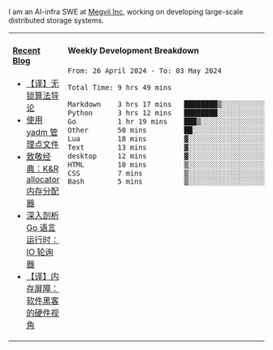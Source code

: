 I am an AI-infra SWE at [Megvii Inc](https://en.megvii.com/), working on developing large-scale distributed storage systems.

<table width="960px">
<tr>
<td valign="top" width="50%">

#### <a href="https://www.kongjun18.me" target="_blank">Recent Blog</a>

<!-- BLOG-POST-LIST:START -->
- [【译】无锁算法导论](https://kongjun18.github.io/posts/2023/07/14/)
- [使用 yadm 管理点文件](https://kongjun18.github.io/posts/2023/04/07/)
- [致敬经典：K&amp;R allocator 内存分配器](https://kongjun18.github.io/posts/2022/12/12/)
- [深入剖析 Go 语言运行时：IO 轮询器](https://kongjun18.github.io/posts/2022/11/21/)
- [【译】内存屏障：软件黑客的硬件视角](https://kongjun18.github.io/posts/2022/11/03/)
<!-- BLOG-POST-LIST:END -->

</td>
<td valign="top" width="50%">

#### Weekly Development Breakdown

<!--START_SECTION:waka-->

```txt
From: 26 April 2024 - To: 03 May 2024

Total Time: 9 hrs 49 mins

Markdown    3 hrs 17 mins   ████████▒░░░░░░░░░░░░░░░░   33.53 %
Python      3 hrs 12 mins   ████████░░░░░░░░░░░░░░░░░   32.65 %
Go          1 hr 19 mins    ███▒░░░░░░░░░░░░░░░░░░░░░   13.48 %
Other       50 mins         ██░░░░░░░░░░░░░░░░░░░░░░░   08.56 %
Lua         18 mins         ▓░░░░░░░░░░░░░░░░░░░░░░░░   03.11 %
Text        13 mins         ▓░░░░░░░░░░░░░░░░░░░░░░░░   02.35 %
desktop     12 mins         ▓░░░░░░░░░░░░░░░░░░░░░░░░   02.12 %
HTML        10 mins         ▒░░░░░░░░░░░░░░░░░░░░░░░░   01.70 %
CSS         7 mins          ▒░░░░░░░░░░░░░░░░░░░░░░░░   01.31 %
Bash        5 mins          ▒░░░░░░░░░░░░░░░░░░░░░░░░   00.94 %
```

<!--END_SECTION:waka-->
</td>
</tr>

</table>
